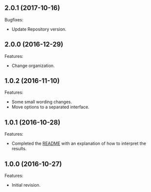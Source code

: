 ## 2.0.1 (2017-10-16)
Bugfixes:
  * Update Repository version.
  
## 2.0.0 (2016-12-29)
Features:
  * Change organization.

## 1.0.2 (2016-11-10)
Features:
  * Some small wording changes.
  * Move options to a separated interface.

## 1.0.1 (2016-10-28)
Features:
  * Completed the [README](README.md) with an explanation of how to interpret the results.
   
## 1.0.0 (2016-10-27)
Features:
  * Initial revision.

